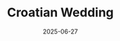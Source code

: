 ---
title: "Croatian Wedding"
date: 2025-06-27
draft: false
layout: "photo-series"
cover_image: "https://photos.jmkettle.com/parties/croatian_wedding_june_27/01.webp"
cover_image_cloudflare_id: "c500545f-b4e8-4219-a191-a084cdcfd000"
series_images:
  - "https://photos.jmkettle.com/parties/croatian_wedding_june_27/01.webp"
  - "https://photos.jmkettle.com/parties/croatian_wedding_june_27/02.webp"
  - "https://photos.jmkettle.com/parties/croatian_wedding_june_27/03.webp"
  - "https://photos.jmkettle.com/parties/croatian_wedding_june_27/04.webp"
  - "https://photos.jmkettle.com/parties/croatian_wedding_june_27/05.webp"
  - "https://photos.jmkettle.com/parties/croatian_wedding_june_27/06.webp"
series_cloudflare_ids:
  - "c500545f-b4e8-4219-a191-a084cdcfd000"
  - "810221d7-9c16-4848-0a3a-c56c774a9400"
  - "f7789403-01ef-48cd-dabf-14655bd92f00"
  - "c9b377ce-8f0b-487b-186a-7a56fdd5ad00"
  - "d00f5b9a-237e-41e6-c202-4d2134f8fc00"
  - "18af1b4b-b29d-49b4-ec6d-f9b367b92400"
series_alt_texts:
  - "girl holding father"
  - "man holding a flare and young boy"
  - "two people embracing"
  - "a party were people are dancing and shouting"
  - "two children playing infornt of the croatian flag"
  - "and old man next to a young boy"
---
